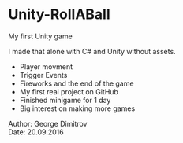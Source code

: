 # Unity-RollABall

My first Unity game

I made that alone with C# and Unity without assets.

- Player movment
- Trigger Events
- Fireworks and the end of the game
- My first real project on GitHub
- Finished minigame for 1 day
- Big interest on making more games

Author: George Dimitrov <br>
Date: 20.09.2016
